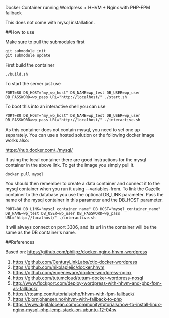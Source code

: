 Docker Container running Wordpress + HHVM + Nginx with PHP-FPM fallback

This does not come with mysql installation.

##How to use

Make sure to pull the submodules first

    git submodule init
    git submodule update

First build the container

    ./build.sh

To start the server just use

    PORT=80 DB_HOST="my_wp_host" DB_NAME=wp_test DB_USER=wp_user DB_PASSWORD=wp_pass URL="http://localhost/" ./start.sh 

To boot this into an interactive shell you can use

    PORT=80 DB_HOST="my_wp_host" DB_NAME=wp_test DB_USER=wp_user DB_PASSWORD=wp_pass URL="http://localhost/" ./interactive.sh

As this container does not contain mysql, you need to set one up separately. You can use a hosted
solution or the following docker image works also:

https://hub.docker.com/_/mysql/

If using the local container there are good instructions for the mysql container in the above link. To get the image you simply pull it. 

	docker pull mysql

You should then remember to create a data container and connect it to the mysql container when you run it using --variables-from. To link the Gazelle container to the database you use the optional DB_LINK parameter. Pass the name of the mysql container in this parameter and the DB_HOST parameter.

    PORT=80 DB_LINK="mysql_container_name" DB_HOST="mysql_container_name" DB_NAME=wp_test DB_USER=wp_user DB_PASSWORD=wp_pass URL="http://localhost/" ./interactive.sh 

It will always connect on port 3306, and its url in the container will be the same as the DB container's name.

##References

Based on:
https://github.com/philipz/docker-nginx-hhvm-wordpress

1. https://github.com/CenturyLinkLabs/ctlc-docker-wordpress
2. https://github.com/nikolaplejic/docker.hhvm
3. https://github.com/eugeneware/docker-wordpress-nginx
4. https://github.com/tutumcloud/tutum-docker-wordpress-nosql
5. http://www.flockport.com/deploy-wordpress-with-hhvm-and-php-fpm-as-fallback/
6. https://rtcamp.com/tutorials/php/hhvm-with-fpm-fallback/
7. https://bjornjohansen.no/hhvm-with-fallback-to-php
8. https://www.digitalocean.com/community/tutorials/how-to-install-linux-nginx-mysql-php-lemp-stack-on-ubuntu-12-04:w
